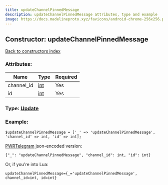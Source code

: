```yaml
---
title: updateChannelPinnedMessage
description: updateChannelPinnedMessage attributes, type and example
image: https://docs.madelineproto.xyz/favicons/android-chrome-256x256.png
---
```

## Constructor: updateChannelPinnedMessage  
[Back to constructors index](index.md)



### Attributes:

| Name     |    Type       | Required |
|----------|---------------|----------|
|channel\_id|[int](../types/int.md) | Yes|
|id|[int](../types/int.md) | Yes|



### Type: [Update](../types/Update.md)


### Example:

```
$updateChannelPinnedMessage = ['_' => 'updateChannelPinnedMessage', 'channel_id' => int, 'id' => int];
```  

[PWRTelegram](https://pwrtelegram.xyz) json-encoded version:

```
{"_": "updateChannelPinnedMessage", "channel_id": int, "id": int}
```


Or, if you're into Lua:  


```
updateChannelPinnedMessage={_='updateChannelPinnedMessage', channel_id=int, id=int}

```


